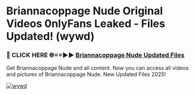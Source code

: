 # Briannacoppage Nude Original Videos 0nlyFans Leaked - Files Updated! (wywd)

<h3>🔴 CLICK HERE 🌐==►► <a href="https://tinyurl.com/y5r63du9" rel="nofollow">Briannacoppage Nude Updated Files</a></h3>

Get Briannacoppage Nude and all content. Now you can access all videos and pictures of Briannacoppage Nude. New Updated Files 2025!

[![wywd](https://i.imgur.com/UVo9nyh.gif)](https://tinyurl.com/y5r63du9)